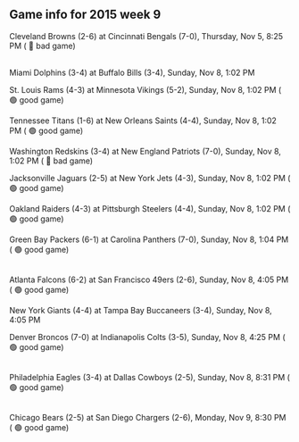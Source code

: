 ## Game info for 2015 week 9
Cleveland Browns (2-6) at Cincinnati Bengals (7-0), Thursday, Nov 5, 8:25 PM (	:red_circle: bad game)

<br/>Miami Dolphins (3-4) at Buffalo Bills (3-4), Sunday, Nov 8, 1:02 PM

St. Louis Rams (4-3) at Minnesota Vikings (5-2), Sunday, Nov 8, 1:02 PM (	:green_circle: good game)

Tennessee Titans (1-6) at New Orleans Saints (4-4), Sunday, Nov 8, 1:02 PM (	:green_circle: good game)

Washington Redskins (3-4) at New England Patriots (7-0), Sunday, Nov 8, 1:02 PM (	:red_circle: bad game)

Jacksonville Jaguars (2-5) at New York Jets (4-3), Sunday, Nov 8, 1:02 PM (	:green_circle: good game)

Oakland Raiders (4-3) at Pittsburgh Steelers (4-4), Sunday, Nov 8, 1:02 PM (	:green_circle: good game)

Green Bay Packers (6-1) at Carolina Panthers (7-0), Sunday, Nov 8, 1:04 PM (	:green_circle: good game)

<br/>Atlanta Falcons (6-2) at San Francisco 49ers (2-6), Sunday, Nov 8, 4:05 PM (	:green_circle: good game)

New York Giants (4-4) at Tampa Bay Buccaneers (3-4), Sunday, Nov 8, 4:05 PM

Denver Broncos (7-0) at Indianapolis Colts (3-5), Sunday, Nov 8, 4:25 PM (	:green_circle: good game)

<br/>Philadelphia Eagles (3-4) at Dallas Cowboys (2-5), Sunday, Nov 8, 8:31 PM (	:green_circle: good game)

<br/>Chicago Bears (2-5) at San Diego Chargers (2-6), Monday, Nov 9, 8:30 PM (	:green_circle: good game)


